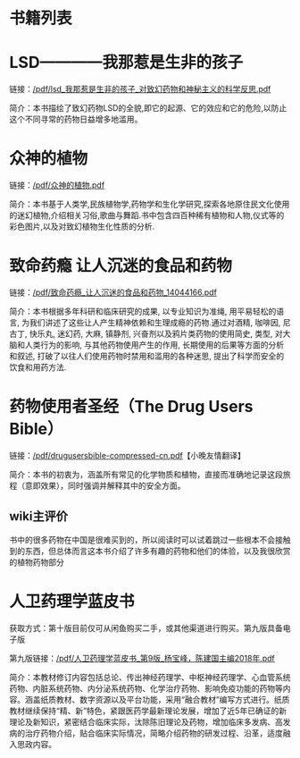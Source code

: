 ﻿# 书籍列表
# LSD————我那惹是生非的孩子

链接：[/pdf/lsd\_我那惹是生非的孩子\_对致幻药物和神秘主义的科学反思.pdf](/pdf/lsd_我那惹是生非的孩子_对致幻药物和神秘主义的科学反思.pdf)

简介：本书描绘了致幻药物LSD的全貌,即它的起源、它的效应和它的危险,以防止这个不同寻常的药物日益增多地滥用。

# 众神的植物

链接：[/pdf/众神的植物.pdf](/pdf/众神的植物.pdf)

简介：本书基于人类学,民族植物学,药物学和生化学研究,探索各地原住民文化使用的迷幻植物,介绍相关习俗,歌曲与舞蹈.书中包含四百种稀有植物和人物,仪式等的彩色图片,以及对致幻植物生化性质的分析.

# 致命药瘾 让人沉迷的食品和药物

链接：[/pdf/致命药瘾\_让人沉迷的食品和药物\_14044166.pdf](/pdf/致命药瘾_让人沉迷的食品和药物_14044166.pdf)

简介：本书根据多年科研和临床研究的成果, 以专业知识为准绳, 用平易轻松的语言, 为我们讲述了这些让人产生精神依赖和生理成瘾的药物.通过对酒精, 咖啡因, 尼古丁, 快乐丸, 迷幻药, 大麻, 镇静剂, 兴奋剂以及鸦片类药物的使用简史, 类型, 对大脑和人类行为的影响, 与其他药物使用产生的作用, 长期使用的后果等方面的分析和叙述, 打破了以往人们使用药物时禁用和滥用的各种迷思, 提出了科学而安全的饮食和用药方法.

# 药物使用者圣经（The Drug Users Bible）

链接：[/pdf/drugusersbible-compressed-cn.pdf](/pdf/drugusersbible-compressed-cn.pdf)【小晚友情翻译】

简介：本书的初衷为，涵盖所有常见的化学物质和植物，直接而准确地记录这段旅程（意即效果），同时强调并解释其中的安全方面。 

## wiki主评价

书中的很多药物在中国是很难买到的，所以阅读时可以试着跳过一些根本不会接触到的东西，但总体而言这本书介绍了许多有趣的药物和他们的体验，以及我很欣赏的植物药物部分

# 人卫药理学蓝皮书

获取方式：第十版目前仅可从闲鱼购买二手，或其他渠道进行购买。第九版具备电子版

第九版链接：[/pdf/人卫药理学蓝皮书\_第9版\_杨宝峰，陈建国主编2018年.pdf](/pdf/人卫药理学蓝皮书_第9版_杨宝峰，陈建国主编2018年.pdf)

简介：本教材修订内容包括总论、传出神经药理学、中枢神经药理学、心血管系统药物、内脏系统药物、内分泌系统药物、化学治疗药物、影响免疫功能的药物等内容。涵盖纸质教材、数字资源以及平台功能，采用“融合教材”编写方式进行。纸质教材继续保持“精、新”特色，紧跟医药学最新理论发展，增加了近5年已确证的新理论及新知识，紧密结合临床实际，汰除陈旧理论及药物，增加临床多发病、高发病的治疗药物介绍，贴合临床实际情况，简略介绍药物的研发过程、沿革，适度融入思政内容。
